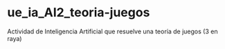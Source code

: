 # ue_ia_AI2_teoria-juegos
Actividad de Inteligencia Artificial que resuelve una teoría de juegos (3 en raya)
